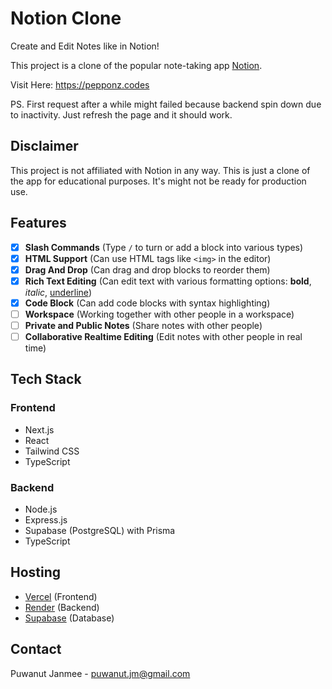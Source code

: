 # Notion Clone

Create and Edit Notes like in Notion!

This project is a clone of the popular note-taking app [Notion](https://www.notion.so/).

Visit Here: <https://pepponz.codes>

PS. First request after a while might failed because backend spin down due to inactivity. Just refresh the page and it should work.

## Disclaimer

This project is not affiliated with Notion in any way. This is just a clone of the app for educational purposes.
It's might not be ready for production use.

## Features

- [x] **Slash Commands** (Type `/` to turn or add a block into various types)
- [x] **HTML Support** (Can use HTML tags like `<img>` in the editor)
- [x] **Drag And Drop** (Can drag and drop blocks to reorder them)
- [x] **Rich Text Editing** (Can edit text with various formatting options: **bold**, *italic*, <u>underline</u>)
- [x] **Code Block** (Can add code blocks with syntax highlighting)
- [ ] **Workspace** (Working together with other people in a workspace)
- [ ] **Private and Public Notes** (Share notes with other people)
- [ ] **Collaborative Realtime Editing** (Edit notes with other people in real time)

## Tech Stack

### Frontend

- Next.js
- React
- Tailwind CSS
- TypeScript

### Backend

- Node.js
- Express.js
- Supabase (PostgreSQL) with Prisma
- TypeScript

## Hosting

- [Vercel](https://vercel.com) (Frontend)
- [Render](https://render.com) (Backend)
- [Supabase](https://supabase.com) (Database)


## Contact

Puwanut Janmee - puwanut.jm@gmail.com
